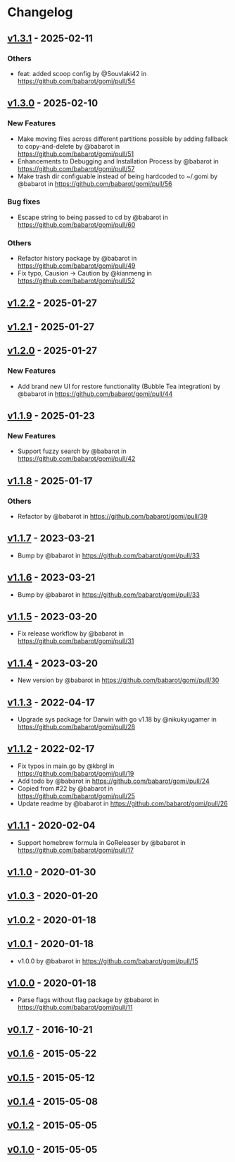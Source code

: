 # Changelog

## [v1.3.1](https://github.com/babarot/gomi/compare/v1.3.0...v1.3.1) - 2025-02-11
### Others
- feat: added scoop config by @Souvlaki42 in https://github.com/babarot/gomi/pull/54

## [v1.3.0](https://github.com/babarot/gomi/compare/v1.2.2...v1.3.0) - 2025-02-10
### New Features
- Make moving files across different partitions possible by adding fallback to copy-and-delete by @babarot in https://github.com/babarot/gomi/pull/51
- Enhancements to Debugging and Installation Process by @babarot in https://github.com/babarot/gomi/pull/57
- Make trash dir configuable instead of being hardcoded to ~/.gomi by @babarot in https://github.com/babarot/gomi/pull/56
### Bug fixes
- Escape string to being passed to cd by @babarot in https://github.com/babarot/gomi/pull/60
### Others
- Refactor history package by @babarot in https://github.com/babarot/gomi/pull/49
- Fix typo, Causion -> Caution by @kianmeng in https://github.com/babarot/gomi/pull/52

## [v1.2.2](https://github.com/babarot/gomi/compare/v1.2.1...v1.2.2) - 2025-01-27

## [v1.2.1](https://github.com/babarot/gomi/compare/v1.2.0...v1.2.1) - 2025-01-27

## [v1.2.0](https://github.com/babarot/gomi/compare/v1.1.9...v1.2.0) - 2025-01-27
### New Features
- Add brand new UI for restore functionality (Bubble Tea integration) by @babarot in https://github.com/babarot/gomi/pull/44

## [v1.1.9](https://github.com/babarot/gomi/compare/v1.1.8...v1.1.9) - 2025-01-23
### New Features
- Support fuzzy search by @babarot in https://github.com/babarot/gomi/pull/42

## [v1.1.8](https://github.com/babarot/gomi/compare/v1.1.7...v1.1.8) - 2025-01-17
### Others
- Refactor by @babarot in https://github.com/babarot/gomi/pull/39

## [v1.1.7](https://github.com/babarot/gomi/compare/v1.1.5...v1.1.7) - 2023-03-21
- Bump by @babarot in https://github.com/babarot/gomi/pull/33

## [v1.1.6](https://github.com/babarot/gomi/compare/v1.1.5...v1.1.6) - 2023-03-21
- Bump by @babarot in https://github.com/babarot/gomi/pull/33

## [v1.1.5](https://github.com/babarot/gomi/compare/v1.1.4...v1.1.5) - 2023-03-20
- Fix release workflow by @babarot in https://github.com/babarot/gomi/pull/31

## [v1.1.4](https://github.com/babarot/gomi/compare/v1.1.3...v1.1.4) - 2023-03-20
- New version by @babarot in https://github.com/babarot/gomi/pull/30

## [v1.1.3](https://github.com/babarot/gomi/compare/v1.1.2...v1.1.3) - 2022-04-17
- Upgrade sys package for Darwin with go v1.18 by @nikukyugamer in https://github.com/babarot/gomi/pull/28

## [v1.1.2](https://github.com/babarot/gomi/compare/v1.1.1...v1.1.2) - 2022-02-17
- Fix typos in main.go by @kbrgl in https://github.com/babarot/gomi/pull/19
- Add todo by @babarot in https://github.com/babarot/gomi/pull/24
- Copied from #22 by @babarot in https://github.com/babarot/gomi/pull/25
- Update readme by @babarot in https://github.com/babarot/gomi/pull/26

## [v1.1.1](https://github.com/babarot/gomi/compare/v1.1.0...v1.1.1) - 2020-02-04
- Support homebrew formula in GoReleaser by @babarot in https://github.com/babarot/gomi/pull/17

## [v1.1.0](https://github.com/babarot/gomi/compare/v1.0.3...v1.1.0) - 2020-01-30

## [v1.0.3](https://github.com/babarot/gomi/compare/v1.0.2...v1.0.3) - 2020-01-20

## [v1.0.2](https://github.com/babarot/gomi/compare/v1.0.1...v1.0.2) - 2020-01-18

## [v1.0.1](https://github.com/babarot/gomi/compare/v1.0.0...v1.0.1) - 2020-01-18
- v1.0.0 by @babarot in https://github.com/babarot/gomi/pull/15

## [v1.0.0](https://github.com/babarot/gomi/compare/v0.1.7...v1.0.0) - 2020-01-18
- Parse flags without flag package by @babarot in https://github.com/babarot/gomi/pull/11

## [v0.1.7](https://github.com/babarot/gomi/compare/v0.1.6...v0.1.7) - 2016-10-21

## [v0.1.6](https://github.com/babarot/gomi/compare/v0.1.5...v0.1.6) - 2015-05-22

## [v0.1.5](https://github.com/babarot/gomi/compare/v0.1.4...v0.1.5) - 2015-05-12

## [v0.1.4](https://github.com/babarot/gomi/compare/v0.1.0...v0.1.4) - 2015-05-08

## [v0.1.2](https://github.com/babarot/gomi/commits/v0.1.2) - 2015-05-05

## [v0.1.0](https://github.com/babarot/gomi/commits/v0.1.0) - 2015-05-05
